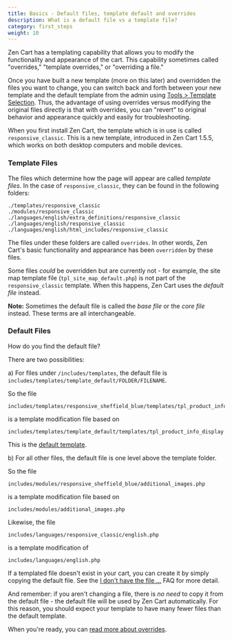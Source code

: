 ```yaml
---
title: Basics - Default files, template default and overrides 
description: What is a default file vs a template file? 
category: first_steps 
weight: 10
---
```


Zen Cart has a templating capability that allows you to modify the 
functionality and appearance of the cart.  This capability sometimes called 
"overrides," "template overrides," or "overriding a file."  

Once you have built a new template (more on this later) and overridden
the files you want to change, you can switch back and forth between
your new template and the default template from the admin using 
[Tools > Template Selection](/user/admin_pages/tools/template_selection/).
Thus, the advantage of using overrides versus modifying the original files directly
is that with overrides, you can "revert" to original behavior and appearance 
quickly and easily for troubleshooting. 

When you first install Zen Cart, the template which is in use is called
`responsive_classic`.  This is a new template, introduced in Zen Cart 1.5.5,
which works on both desktop computers and mobile devices. 

### Template Files 

The files which determine how the page will appear are called 
*template files*.  In the case of `responsive_classic`, they can be 
found in the following folders: 

```
./templates/responsive_classic
./modules/responsive_classic
./languages/english/extra_definitions/responsive_classic
./languages/english/responsive_classic
./languages/english/html_includes/responsive_classic
```

The files under these folders are called `overrides`.  In other words, Zen Cart's basic functionality and appearance has been `overridden` by these files. 

Some files *could* be overridden but are currently not - for example, 
the site map template file (`tpl_site_map_default.php`) is not part of 
the `responsive_classic` template.  When this happens, Zen Cart uses 
the *default file* instead. 

**Note:** Sometimes the default file is called the *base file* or the *core file* instead. These terms are all interchangeable. 

### Default Files 

How do you find the default file? 

There are two possibilities: 

a) For files under `/includes/templates`, the default file is `includes/templates/template_default/FOLDER/FILENAME`. 

So the file 

    includes/templates/responsive_sheffield_blue/templates/tpl_product_info_display.php

is a template modification file based on 

    includes/templates/template_default/templates/tpl_product_info_display.php

This is the [default template](/user/template/template_default/). 


b) For all other files, the default file is one level above the template folder. 

So the file 

    includes/modules/responsive_sheffield_blue/additional_images.php

is a template modification file based on 

    includes/modules/additional_images.php

Likewise, the file 

    includes/languages/responsive_classic/english.php
is a template modification of 

    includes/languages/english.php

If a templated file doesn't exist in your cart, you can 
create it by simply copying the default file.  See the [I don't have the file ...](/user/new_user_topics/no_such_file/) FAQ for more detail. 

And remember: if you aren't changing a file, there is *no need* to copy it 
from the default file - the default file will be used by Zen Cart
automatically.  For this reason, you should expect your template to have
many fewer files than the default template.  

When you're ready, you can [read more about overrides](/user/new_user_topics/overrides/).

